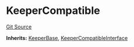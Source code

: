 # KeeperCompatible
[Git Source](https://github.com/KlimaDAO/klimadao-solidity/blob/0daf6561853dcea28093c3f0ddf1098de21c5de2/src/integrations/sushixklima/keepers/KeeperCompatible.sol)

**Inherits:**
[KeeperBase](/src/integrations/sushixklima/keepers/KeeperBase.sol/contract.KeeperBase.md), [KeeperCompatibleInterface](/src/integrations/sushixklima/keepers/KeeperCompatibleInterface.sol/interface.KeeperCompatibleInterface.md)


